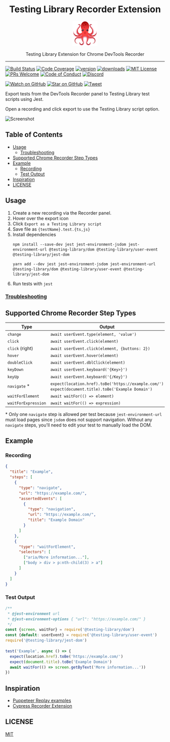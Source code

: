 <div align="center">
<h1>Testing Library Recorder Extension</h1>

<a href="https://www.emojione.com/emoji/1f419">
  <img
    height="80"
    width="80"
    alt="octopus"
    src="other/octopus.png"
  />
</a>

<p>Testing Library Extension for Chrome DevTools Recorder</p>

</div>

<hr />

<!-- prettier-ignore-start -->
[![Build Status][build-badge]][build]
[![Code Coverage][coverage-badge]][coverage]
[![version][version-badge]][extension]
[![downloads][downloads-badge]][extension]
[![MIT License][license-badge]][license]
[![PRs Welcome][prs-badge]][prs]
[![Code of Conduct][coc-badge]][coc]
[![Discord][discord-badge]][discord]

[![Watch on GitHub][github-watch-badge]][github-watch]
[![Star on GitHub][github-star-badge]][github-star]
[![Tweet][twitter-badge]][twitter]
<!-- prettier-ignore-end -->

Export tests from the DevTools Recorder panel to Testing Library test scripts
using Jest.

Open a recording and click export to use the Testing Library script option.

![Screenshot](https://user-images.githubusercontent.com/927220/185593628-0beda94a-ec08-40a5-9c93-cf9ecb70527e.png)

## Table of Contents

<!-- START doctoc generated TOC please keep comment here to allow auto update -->
<!-- DON'T EDIT THIS SECTION, INSTEAD RE-RUN doctoc TO UPDATE -->

- [Usage](#usage)
  - [Troubleshooting](#troubleshooting)
- [Supported Chrome Recorder Step Types](#supported-chrome-recorder-step-types)
- [Example](#example)
  - [Recording](#recording)
  - [Test Output](#test-output)
- [Inspiration](#inspiration)
- [LICENSE](#license)

<!-- END doctoc generated TOC please keep comment here to allow auto update -->

## Usage

1. Create a new recording via the Recorder panel.
2. Hover over the export icon
3. Click `Export as a Testing Library script`
4. Save file as `{testName}.test.{ts,js}`
5. Install dependencies
   ```
   npm install --save-dev jest jest-environment-jsdom jest-environment-url @testing-library/dom @testing-library/user-event @testing-library/jest-dom
   ```
   ```
   yarn add --dev jest jest-environment-jsdom jest-environment-url @testing-library/dom @testing-library/user-event @testing-library/jest-dom
   ```
6. Run tests with `jest`

### [Troubleshooting](https://goo.gle/devtools-recorder-reference#extension-troubleshooting)

## Supported Chrome Recorder Step Types

| Type                | Output                                                                                               |
| ------------------- | ---------------------------------------------------------------------------------------------------- |
| `change`            | `await userEvent.type(element, 'value')`                                                             |
| `click`             | `await userEvent.click(element)`                                                                     |
| `click` (right)     | `await userEvent.click(element, {buttons: 2})`                                                       |
| `hover`             | `await userEvent.hover(element)`                                                                     |
| `doubleClick`       | `await userEvent.dblClick(element)`                                                                  |
| `keyDown`           | `await userEvent.keyboard('{Key>}')`                                                                 |
| `keyUp`             | `await userEvent.keyboard('{/Key}')`                                                                 |
| `navigate` \*       | `expect(location.href).toBe('https://example.com/')` `expect(document.title).toBe('Example Domain')` |
| `waitForElement`    | `await waitFor(() => element)`                                                                       |
| `waitForExpression` | `await waitFor(() => expression)`                                                                    |

\* Only one `navigate` step is allowed per test because `jest-environment-url`
must load pages since `jsdom` does not support navigation. Without any
`navigate` steps, you'll need to edit your test to manually load the DOM.

## Example

### Recording

```json
{
  "title": "Example",
  "steps": [
    {
      "type": "navigate",
      "url": "https://example.com/",
      "assertedEvents": [
        {
          "type": "navigation",
          "url": "https://example.com/",
          "title": "Example Domain"
        }
      ]
    },
    {
      "type": "waitForElement",
      "selectors": [
        ["aria/More information..."],
        ["body > div > p:nth-child(3) > a"]
      ]
    }
  ]
}
```

### Test Output

```js
/**
 * @jest-environment url
 * @jest-environment-options { "url": "https://example.com/" }
 */
const {screen, waitFor} = require('@testing-library/dom')
const {default: userEvent} = require('@testing-library/user-event')
require('@testing-library/jest-dom')

test('Example', async () => {
  expect(location.href).toBe('https://example.com/')
  expect(document.title).toBe('Example Domain')
  await waitFor(() => screen.getByText('More information...'))
})
```

## Inspiration

- [Puppeteer Replay examples](https://github.com/puppeteer/replay/tree/main/examples)
- [Cypress Recorder Extension](https://github.com/cypress-io/cypress-recorder-extension)

## LICENSE

[MIT](LICENSE)

<!-- prettier-ignore-start -->

[build-badge]: https://img.shields.io/github/workflow/status/testing-library/testing-library-recorder-extension/validate?logo=github&style=flat-square
[build]: https://github.com/testing-library/testing-library-recorder-extension/actions?query=workflow%3Avalidate
[coverage-badge]: https://img.shields.io/codecov/c/github/testing-library/testing-library-recorder-extension.svg?style=flat-square
[coverage]: https://codecov.io/github/testing-library/testing-library-recorder-extension
[version-badge]: https://img.shields.io/chrome-web-store/v/pnobfbfcnoeealajjgnpeodbkkhgiici?style=flat-square
[extension]: https://chrome.google.com/webstore/detail/testing-library-recorder/pnobfbfcnoeealajjgnpeodbkkhgiici
[downloads-badge]: https://img.shields.io/chrome-web-store/users/pnobfbfcnoeealajjgnpeodbkkhgiici?style=flat-square
[license-badge]: https://img.shields.io/github/license/testing-library/testing-library-recorder-extension?style=flat-square
[license]: https://github.com/testing-library/testing-library-recorder-extension/blob/main/LICENSE
[prs-badge]: https://img.shields.io/badge/PRs-welcome-brightgreen.svg?style=flat-square
[prs]: http://makeapullrequest.com
[coc-badge]: https://img.shields.io/badge/code%20of-conduct-ff69b4.svg?style=flat-square
[coc]: https://github.com/testing-library/testing-library-recorder-extension/blob/main/CODE_OF_CONDUCT.md
[github-watch-badge]: https://img.shields.io/github/watchers/testing-library/testing-library-recorder-extension.svg?style=social
[github-watch]: https://github.com/testing-library/testing-library-recorder-extension/watchers
[github-star-badge]: https://img.shields.io/github/stars/testing-library/testing-library-recorder-extension.svg?style=social
[github-star]: https://github.com/testing-library/testing-library-recorder-extension/stargazers
[twitter]: https://twitter.com/intent/tweet?text=Check%20out%20Testing%20Library%20Recorder%20Extension%20by%20%40TestingLib%20https%3A%2F%2Fgithub.com%2Ftesting-library%2Ftesting-library-recorder-extension%20%F0%9F%91%8D
[twitter-badge]: https://img.shields.io/twitter/url/https/github.com/testing-library/testing-library-recorder-extension.svg?style=social
[discord-badge]: https://img.shields.io/discord/723559267868737556.svg?color=7389D8&labelColor=6A7EC2&logo=discord&logoColor=ffffff&style=flat-square
[discord]: https://discord.gg/testing-library

<!-- prettier-ignore-end -->
